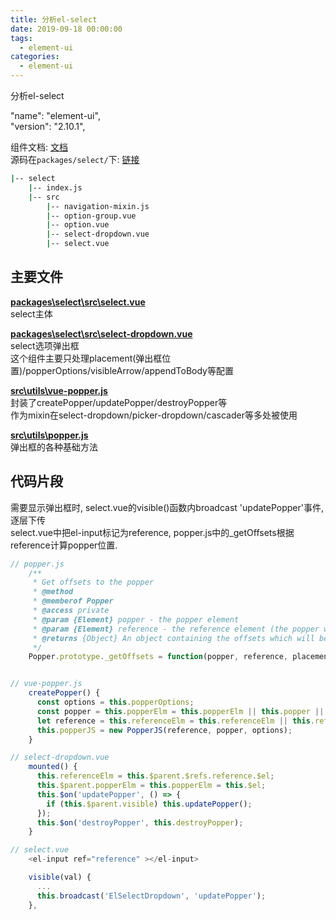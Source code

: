 ```yaml
---
title: 分析el-select
date: 2019-09-18 00:00:00
tags:
  - element-ui
categories:
  - element-ui
---
```


分析el-select

<!-- more -->

  "name": "element-ui",  
  "version": "2.10.1",  

组件文档: [文档](https://element.eleme.cn/#/en-US/component/select)  
源码在`packages/select/`下: [链接](https://github.com/ElemeFE/element/tree/dev/packages/select)  

```bash
|-- select
    |-- index.js
    |-- src
        |-- navigation-mixin.js
        |-- option-group.vue
        |-- option.vue
        |-- select-dropdown.vue
        |-- select.vue

```

## 主要文件

[**packages\select\src\select.vue**](https://github.com/ElemeFE/element/blob/dev/packages/select/src/select.vue)  
select主体  
  
[**packages\select\src\select-dropdown.vue**](https://github.com/ElemeFE/element/blob/dev/packages/select/src/select-dropdown.vue)  
select选项弹出框  
这个组件主要只处理placement(弹出框位置)/popperOptions/visibleArrow/appendToBody等配置  
  
[**src\utils\vue-popper.js**](https://github.com/ElemeFE/element/blob/dev/src/utils/vue-popper.js)  
封装了createPopper/updatePopper/destroyPopper等  
作为mixin在select-dropdown/picker-dropdown/cascader等多处被使用  
  
[**src\utils\popper.js**](https://github.com/ElemeFE/element/blob/dev/src/utils/popper.js)  
弹出框的各种基础方法  

## 代码片段

需要显示弹出框时, select.vue的visible()函数内broadcast 'updatePopper'事件, 逐层下传  
select.vue中把el-input标记为reference, popper.js中的_getOffsets根据reference计算popper位置.  

```JavaScript
// popper.js
    /**
     * Get offsets to the popper
     * @method
     * @memberof Popper
     * @access private
     * @param {Element} popper - the popper element
     * @param {Element} reference - the reference element (the popper will be relative to this)
     * @returns {Object} An object containing the offsets which will be applied to the popper
     */
    Popper.prototype._getOffsets = function(popper, reference, placement) {}


// vue-popper.js
    createPopper() {
      const options = this.popperOptions;
      const popper = this.popperElm = this.popperElm || this.popper || this.$refs.popper;
      let reference = this.referenceElm = this.referenceElm || this.reference || this.$refs.reference;  
      this.popperJS = new PopperJS(reference, popper, options);
    }

// select-dropdown.vue
    mounted() {
      this.referenceElm = this.$parent.$refs.reference.$el;
      this.$parent.popperElm = this.popperElm = this.$el;
      this.$on('updatePopper', () => {
        if (this.$parent.visible) this.updatePopper();
      });
      this.$on('destroyPopper', this.destroyPopper);
    }

// select.vue
    <el-input ref="reference" ></el-input>

    visible(val) {
      ...
      this.broadcast('ElSelectDropdown', 'updatePopper');
    },
```
